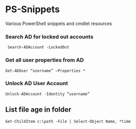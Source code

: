 # PS-Snippets
Various PowerShell snippets and cmdlet resources


### Search AD for locked out accounts

`` Search-ADAccount -LockedOut``

### Get all user properties from AD 

``Get-ADUser “username” –Properties *``

### Unlock AD User Account

``Unlock-ADAccount -Identity “username”``

## List file age in folder

``Get-ChildItem c:\path -File | Select-Object Name, *time``
